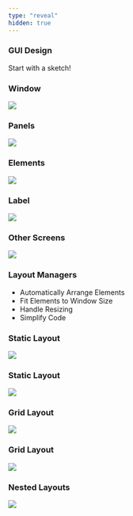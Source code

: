 ```yaml
---
type: "reveal"
hidden: true
---
```

<section>
    <h3>GUI Design</h3>
    <p class="fragment">Start with a sketch!</h3>
</section>
<section>
    <h3>Window</h3>
    <img class="plain stretch" src="/images/410_9_gui1.svg">
</section>
<section>
    <h3>Panels</h3>
    <img class="plain stretch" src="/images/410_9_gui2.svg">
</section>
<section>
    <h3>Elements</h3>
    <img class="plain stretch" src="/images/410_9_gui3.svg">
</section>
<section>
    <h3>Label</h3>
    <img class="plain stretch" src="/images/410_9_gui4.svg">
</section>
<section>
    <h3>Other Screens</h3>
    <img class="plain stretch" src="/images/410_9_gui5.svg">
</section>
<section>
    <h3>Layout Managers</h3>
    <ul>
        <li>Automatically Arrange Elements</li>
        <li>Fit Elements to Window Size</li>
        <li>Handle Resizing</li>
        <li>Simplify Code</li>
    </ul>
</section>
<section>
    <h3>Static Layout</h3>
    <img class="plain stretch" src="/images/410_9_gui6.svg">
</section>
<section>
    <h3>Static Layout</h3>
    <img class="plain stretch" src="/images/410_9_gui7.svg">
</section>
<section>
    <h3>Grid Layout</h3>
    <img class="plain stretch" src="/images/410_9_gui8.svg">
</section>
<section>
    <h3>Grid Layout</h3>
    <img class="plain stretch" src="/images/410_9_gui9.svg">
</section>
<section>
    <h3>Nested Layouts</h3>
    <img class="plain stretch" src="/images/410_9_gui10.svg">
</section>